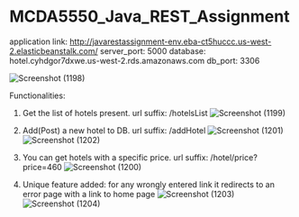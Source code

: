 # MCDA5550_Java_REST_Assignment

application link: http://javarestassignment-env.eba-ct5huccc.us-west-2.elasticbeanstalk.com/
server_port: 5000
database: hotel.cyhdgor7dxwe.us-west-2.rds.amazonaws.com
db_port: 3306

 ![Screenshot (1198)](https://user-images.githubusercontent.com/90723999/156289369-d65eeb48-41e9-4144-a640-8692fb2a0771.png)
 
Functionalities:
 1. Get the list of hotels present. url suffix: /hotelsList
![Screenshot (1199)](https://user-images.githubusercontent.com/90723999/156289390-97ebb753-9960-4f79-8a44-60fe7bba76cb.png)

2. Add(Post) a new hotel to DB. url suffix: /addHotel
![Screenshot (1201)](https://user-images.githubusercontent.com/90723999/156289492-b659a08f-5fc2-42c4-97ca-12dce7e5e9a3.png)
![Screenshot (1202)](https://user-images.githubusercontent.com/90723999/156289499-fcf09a94-ab86-4772-83a7-242357983f4a.png)

3. You can get hotels with a specific price. url suffix: /hotel/price?price=460
![Screenshot (1200)](https://user-images.githubusercontent.com/90723999/156289552-61981d56-dc46-412b-a826-2e196172973d.png)

4. Unique feature added: for any wrongly entered link it redirects to an error page with a link to home page
![Screenshot (1203)](https://user-images.githubusercontent.com/90723999/156289776-bed71bec-da1b-4eab-930e-7778dac7270b.png)
![Screenshot (1204)](https://user-images.githubusercontent.com/90723999/156289786-9f977cef-d3e0-4dee-affd-15ca2a8fed6b.png)
